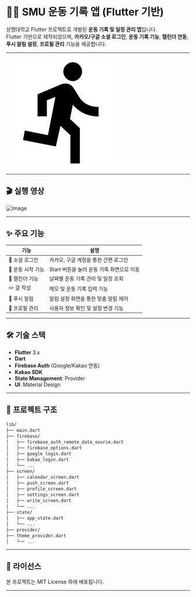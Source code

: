 # 🏃‍♀️ SMU 운동 기록 앱 (Flutter 기반)

상명대학교 Flutter 프로젝트로 개발된 **운동 기록 및 일정 관리 앱**입니다.  
Flutter 기반으로 제작되었으며, **카카오/구글 소셜 로그인**, **운동 기록 기능**, **캘린더 연동**, **푸시 알림 설정**, **프로필 관리** 기능을 제공합니다.

---

<img src="./asset/img/directions_run.png" width="300" alt="앱 시작 화면" />

---

## 🎬 실행 영상

![Image](https://github.com/user-attachments/assets/6eba8803-c65f-4f62-ad1f-7aeaa7089679)

---

## ✨ 주요 기능

| 기능 | 설명 |
|------|------|
| 🔐 소셜 로그인 | 카카오, 구글 계정을 통한 간편 로그인 |
| 🏃 운동 시작 기능 | Start 버튼을 눌러 운동 기록 화면으로 이동 |
| 📅 캘린더 기능 | 날짜별 운동 기록 관리 및 일정 조회 |
| ✏️ 글 작성 | 메모 및 운동 기록 입력 기능 |
| 🔔 푸시 알림 | 알림 설정 화면을 통한 맞춤 알림 제어 |
| 👤 프로필 관리 | 사용자 정보 확인 및 설정 변경 기능 |

---

## 🛠 기술 스택

- **Flutter** 3.x
- **Dart**
- **Firebase Auth** (Google/Kakao 연동)
- **Kakao SDK**
- **State Management**: Provider
- **UI**: Material Design

---

## 📁 프로젝트 구조

```
lib/
├── main.dart                      
├── firebase/
│   ├── firebase_auth_remote_data_source.dart
│   ├── firebase_options.dart
│   ├── google_login.dart
│   ├── kakao_login.dart
│   └── ...
├── screen/
│   ├── calendar_screen.dart
│   ├── push_screen.dart
│   ├── profile_screen.dart
│   ├── settings_screen.dart
│   ├── write_screen.dart
│   └── ...
├── state/
│   ├── app_state.dart
│   └── ...
├── provider/
├── theme_provider.dart
│   └── ...

```

---

## 📝 라이선스

본 프로젝트는 MIT License 하에 배포됩니다.

---
